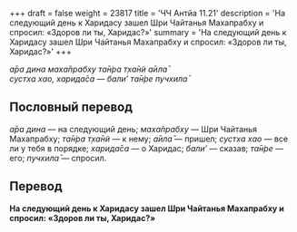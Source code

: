 +++
draft = false
weight = 23817
title = 'ЧЧ Антйа 11.21'
description = 'На следующий день к Харидасу зашел Шри Чайтанья Махапрабху и спросил: «Здоров ли ты, Харидас?»'
summary = 'На следующий день к Харидасу зашел Шри Чайтанья Махапрабху и спросил: «Здоров ли ты, Харидас?»'
+++

_а̄ра дина маха̄прабху та̄н̇ра т̣ха̄н̃и а̄ила̄  
сустха хао, харида̄са — бали’ та̄н̇ре пучхила̄_

## Пословный перевод

_а̄ра_ _дина_ — на следующий день; _маха̄прабху_ — Шри Чайтанья Махапрабху; _та̄н̇ра_ _т̣ха̄н̃и_ — к нему; _а̄ила̄_ — пришел; _сустха_ _хао_ — все ли у тебя в порядке; _харида̄са_ — о Харидас; _бали’_ — сказав; _та̄н̇ре_ — его; _пучхила̄_ — спросил.

## Перевод

**На следующий день к Харидасу зашел Шри Чайтанья Махапрабху и спросил: «Здоров ли ты, Харидас?»**
